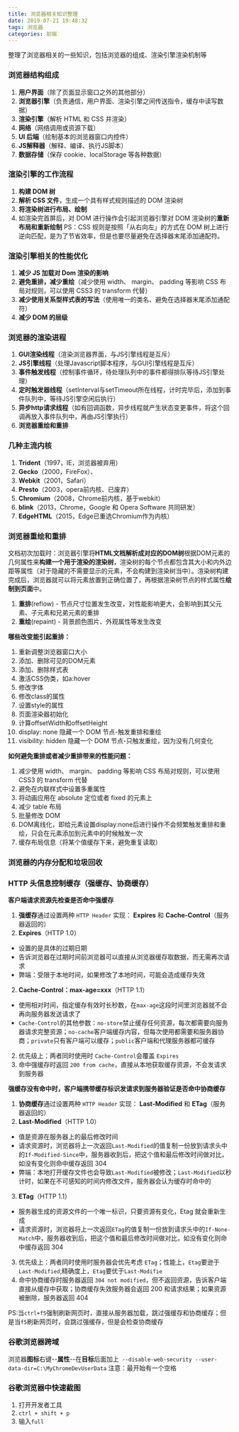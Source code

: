 ```yaml
---
title: 浏览器相关知识整理
date: 2019-07-21 19:48:32
tags: 浏览器
categories: 前端
---
```


整理了浏览器相关的一些知识，包括浏览器的组成、渲染引擎渲染机制等
<escape><!-- more --></escape>

### 浏览器结构组成
1. **用户界面**（除了页面显示窗口之外的其他部分）
2. **浏览器引擎**（负责通信，用户界面、渲染引擎之间传送指令，缓存中读写数据）
3. **渲染引擎**（解析 HTML 和 CSS 并渲染）
4. **网络**（网络调用或资源下载）
5. **UI 后端**（绘制基本的浏览器窗口内控件）
6. **JS解释器**（解释、编译、执行JS脚本）
7. **数据存储**（保存 cookie、localStorage 等各种数据）

### 渲染引擎的工作流程
1. **构建 DOM 树**
2. **解析 CSS 文件**，生成一个具有样式规则描述的 DOM 渲染树
3. **将渲染树进行布局、绘制**
4. 如渲染完首屏后，对 DOM 进行操作会引起浏览器引擎对 DOM 渲染树的**重新布局和重新绘制**
PS：CSS 规则是按照「从右向左」的方式在 DOM 树上进行逆向匹配，是为了节省效率，但是也要尽量避免在选择器末尾添加通配符。

### 渲染引擎相关的性能优化
1. **减少 JS 加载对 Dom 渲染的影响**
2. **避免重排，减少重绘**（减少使用 width、 margin、 padding 等影响 CSS 布局对规则，可以使用 CSS3 的 transform 代替）
3. **减少使用关系型样式表的写法**（使用唯一的类名、避免在选择器末尾添加通配符）
4. **减少 DOM 的层级**

### 浏览器的渲染进程
1. **GUI渲染线程**（渲染浏览器界面，与JS引擎线程是互斥）
2. **JS引擎线程**（处理Javascript脚本程序，与GUI引擎线程是互斥）
3. **事件触发线程**（控制事件循环，待处理队列中的事件都得排队等待JS引擎处理）
4. **定时触发器线程**（setInterval与setTimeout所在线程，计时完毕后，添加到事件队列中，等待JS引擎空闲后执行）
5. **异步http请求线程**（如有回调函数，异步线程就产生状态变更事件，将这个回调再放入事件队列中，再由JS引擎执行）
6. **浏览器重绘和重排**

### 几种主流内核
1. **Trident**（1997，IE，浏览器被弃用）
2. **Gecko**（2000，FireFox）、
3. **Webkit**（2001，Safari）
4. **Presto**（2003，opera前内核、已废弃）
5. **Chromium**（2008，Chrome前内核，基于webkit）
6. **blink**（2013，Chrome，Google 和 Opera Software 共同研发）
7. **EdgeHTML**（2015，Edge已重选Chromium作为内核）

### 浏览器重绘和重排
文档初次加载时：浏览器引擎将**HTML文档解析成对应的DOM树**根据DOM元素的几何属性来**构建一个用于渲染的渲染树**，渲染树的每个节点都包含其大小和内外边距等属性（对于隐藏的不需要显示的元素，不会构建到渲染树当中）。渲染树构建完成后，浏览器就可以将元素放置到正确位置了，再根据渲染树节点的样式属性**绘制到页面**中。
1. **重排**(reflow) - 节点尺寸位置发生改变，对性能影响更大，会影响到其父元素、子元素和兄弟元素的重排
2. **重绘**(repaint) - 背景颜色图片、外观属性等发生改变

**哪些改变能引起重排：**
1. 重新调整浏览器窗口大小
2. 添加、删除可见的DOM元素
3. 添加、删除样式表
4. 激活CSS伪类，如a:hover
5. 修改字体
6. 修改class的属性
7. 设置style的属性
8. 页面渲染器初始化
9. 计算offsetWidth和offsetHeight
10. display: none 隐藏一个 DOM 节点-触发重排和重绘
11. visibility: hidden 隐藏一个 DOM 节点-只触发重绘，因为没有几何变化

**如何避免重排或者减少重排带来的性能问题：**
1. 减少使用 width、 margin、 padding 等影响 CSS 布局对规则，可以使用 CSS3 的 transform 代替
2. 避免在内联样式中设置多重属性
3. 将动画应用在 absolute 定位或者 fixed 的元素上
4. 减少 table 布局
5. 批量修改 DOM
6. DOM离线化，即给元素设置display:none后进行操作不会频繁触发重排和重绘，只会在元素添加到元素中的时候触发一次
7. 缓存布局信息（将某个值缓存下来，避免重复读取）

### 浏览器的内存分配和垃圾回收

### HTTP 头信息控制缓存（强缓存、协商缓存）
**客户端请求资源先检查是否命中强缓存**
1. **强缓存**通过设置两种 `HTTP Header` 实现： **Expires** 和 **Cache-Control**（服务器返回的）
2. **Expires**（HTTP 1.0）
* 设置的是具体的过期日期
* 告诉浏览器在过期时间前浏览器可以直接从浏览器缓存取数据，而无需再次请求
* 弊端：受限于本地时间，如果修改了本地时间，可能会造成缓存失效
2. **Cache-Control：max-age=xxx**（HTTP 1.1）
* 使用相对时间，指定缓存有效时长秒数，在`max-age`这段时间里浏览器就不会再向服务器发送请求了
* `Cache-Control`的其他参数：`no-store`禁止缓存任何资源，每次都需要向服务器请求完整资源；`no-cache`客户端缓存内容，但每次使用都需要和服务器协商；`private`只有客户端可以缓存；`public`客户端和代理服务器都可缓存
2. 优先级上：两者同时使用时 `Cache-Control`会覆盖 `Expires`
3. 命中强缓存时返回 `200 from cache`，直接从本地获取缓存资源，不会发请求到服务器

**强缓存没有命中时，客户端携带缓存标识发请求到服务器验证是否命中协商缓存**
1. **协商缓存**通过设置两种 `HTTP Header` 实现： **Last-Modified** 和 **ETag**（服务器返回的）
2. **Last-Modified**（HTTP 1.0）
* 值是资源在服务器上的最后修改时间
* 请求资源时，浏览器将上一次返回`Last-Modified`的值复制一份放到请求头中的`If-Modified-Since`中，服务器收到后，把这个值和最后修改时间做对比，如没有变化则命中缓存返回 304
* 弊端：本地打开缓存文件也会导致`Last-Modified`被修改；`Last-Modified`以秒计时，如果在不可感知的时间内修改文件，服务器会认为缓存时命中的
3. **ETag**（HTTP 1.1）
* 服务器生成的资源文件的一个唯一标识，只要资源有变化，Etag 就会重新生成
* 请求资源时，浏览器将上一次返回`ETag`的值复制一份放到请求头中的`If-None-Match`中，服务器收到后，把这个值和最后修改时间做对比，如没有变化则命中缓存返回 304
3. 优先级上：两者同时使用时服务器会优先考虑 `ETag`；性能上，`Etag`要逊于`Last-Modified`;精确度上，`Etag`要优于`Last-Modifie`
2. 命中协商缓存时服务器返回 `304 not modified`，但不返回资源，告诉客户端直接从缓存中获取；协商缓存失效服务器会返回 200 和请求结果；如果资源被删除，服务器返回 404

PS:当`ctrl+f5`强制刷新网页时，直接从服务器加载，跳过强缓存和协商缓存；但是当`f5`刷新网页时，会跳过强缓存，但是会检查协商缓存

### 谷歌浏览器跨域
浏览器**图标**右键--**属性**--在**目标**后面加上` --disable-web-security --user-data-dir=C:\MyChromeDevUserData`
注意：最开始有一个空格

### 谷歌浏览器中快速截图
1. 打开开发者工具
2. `ctrl + shift + p`
3. 输入`full`

